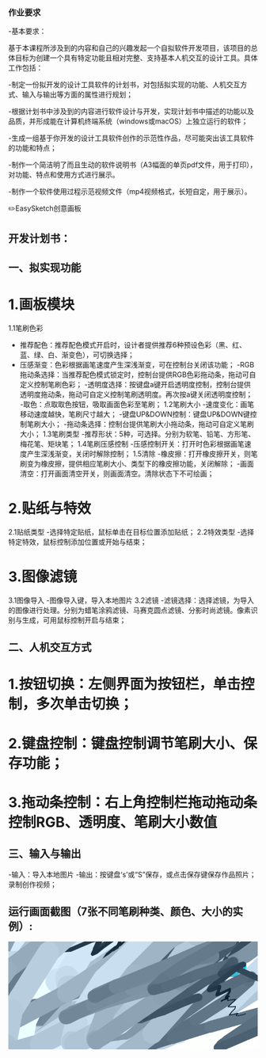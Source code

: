 ### 作业要求

-基本要求：

基于本课程所涉及到的内容和自己的兴趣发起一个自拟软件开发项目，该项目的总体目标为创建一个具有特定功能且相对完整、支持基本人机交互的设计工具。具体工作包括：

-制定一份拟开发的设计工具软件的计划书，对包括拟实现的功能、人机交互方式、输入与输出等方面的属性进行规划；

-根据计划书中涉及到的内容进行软件设计与开发，实现计划书中描述的功能以及品质，并形成能在计算机终端系统（windows或macOS）上独立运行的软件；

-生成一组基于你开发的设计工具软件创作的示范性作品，尽可能突出该工具软件的功能和特点；

-制作一个简洁明了而且生动的软件说明书（A3幅面的单页pdf文件，用于打印），对功能、特点和使用方式进行展示。

-制作一个软件使用过程示范视频文件（mp4视频格式，长短自定，用于展示）。

✏️EasySketch创意画板

开发计划书：  
-----------------
## 一、拟实现功能
# 1.画板模块
1.1笔刷色彩
- 推荐配色：推荐配色模式开启时，设计者提供推荐6种预设色彩（黑、红、蓝、绿、白、渐变色），可切换选择；
- 压感渐变：色彩根据画笔速度产生深浅渐变，可在控制台关闭该功能；
-RGB拖动条选择：当推荐配色模式锁定时，控制台提供RGB色彩拖动条，拖动可自定义控制笔刷色彩；
-透明度选择：按键盘a键开启透明度控制，控制台提供透明度拖动条，拖动可自定义控制笔刷透明度。再次按a键关闭透明度控制；
-取色：点取取色按钮，吸取画面色彩至笔刷；
1.2笔刷大小
-速度变化：画笔移动速度越快，笔刷尺寸越大；
-键盘UP&DOWN控制：键盘UP&DOWN键控制笔刷大小；
-拖动条选择：控制台提供笔刷大小拖动条，拖动可自定义笔刷大小；
1.3笔刷类型
-推荐形状：5种，可选择。分别为软笔、铅笔、方形笔、梅花笔、矩块笔；
1.4笔刷压感控制
-压感控制开关：打开时色彩根据画笔速度产生深浅渐变，关闭时解除控制；
1.5清除
-橡皮擦：打开橡皮擦开关，则笔刷变为橡皮擦，提供相应笔刷大小、类型下的橡皮擦功能，关闭解除；
-画面清空：打开画面清空开关，则画面清空。清除状态下不可绘画；
# 2.贴纸与特效
2.1贴纸类型
-选择特定贴纸，鼠标单击在目标位置添加贴纸；
2.2特效类型
-选择特定特效，鼠标控制添加位置或开始与结束；
# 3.图像滤镜
3.1图像导入
-图像导入键，导入本地图片
3.2滤镜
-滤镜选择：选择滤镜，为导入的图像进行处理。分别为蜡笔涂鸦滤镜、马赛克圆点滤镜、分影时尚滤镜。像素识别与生成，可用鼠标控制开启与结束；
## 二、人机交互方式
# 1.按钮切换：左侧界面为按钮栏，单击控制，多次单击切换；
# 2.键盘控制：键盘控制调节笔刷大小、保存功能；
# 3.拖动条控制：右上角控制栏拖动拖动条控制RGB、透明度、笔刷大小数值
## 三、输入与输出
-输入：导入本地图片
-输出：按键盘‘s’或“S”保存，或点击保存键保存作品照片；录制创作视频；

  
运行画面截图（7张不同笔刷种类、颜色、大小的实例）:  
-----------------
![image](https://github.com/jojojolynn/520432910003-JIANG-YILIN/blob/main/img_readme/4.1.png)
